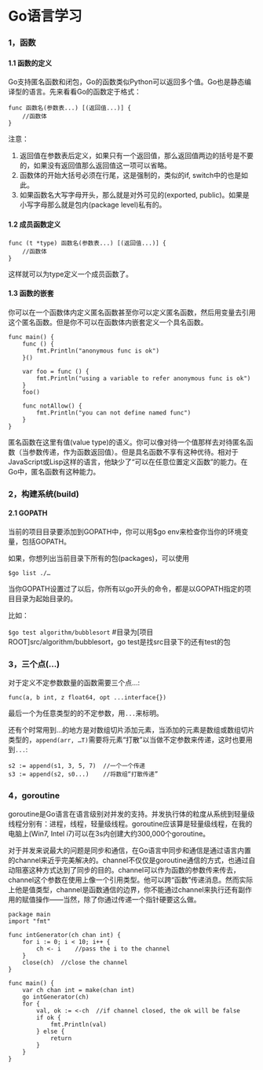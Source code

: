 Go语言学习
======

### 1，函数

#### 1.1 函数的定义
Go支持匿名函数和闭包，Go的函数类似Python可以返回多个值。Go也是静态编译型的语言。先来看看Go的函数定于格式：

```golang
func 函数名(参数表...) [(返回值...)] {
    //函数体
}
```

注意：

1. 返回值在参数表后定义，如果只有一个返回值，那么返回值两边的括号是不要的，如果没有返回值那么返回值这一项可以省略。
2. 函数体的开始大括号必须在行尾，这是强制的，类似的if, switch中的也是如此。
3. 如果函数名大写字母开头，那么就是对外可见的(exported, public)。如果是小写字母那么就是包内(package level)私有的。

#### 1.2 成员函数定义

```golang
func (t *type) 函数名(参数表...) [(返回值...)] {
    //函数体
}
```

这样就可以为type定义一个成员函数了。

#### 1.3 函数的嵌套

你可以在一个函数体内定义匿名函数甚至你可以定义匿名函数，然后用变量去引用这个匿名函数。但是你不可以在函数体内嵌套定义一个具名函数。

```text
func main() {
    func () {
        fmt.Println("anonymous func is ok")
    }()
 
    var foo = func () {
        fmt.Println("using a variable to refer anonymous func is ok")
    }
    foo()
 
    func notAllow() {
        fmt.Println("you can not define named func")
    }
}
```

匿名函数在这里有值(value type)的语义。你可以像对待一个值那样去对待匿名函数（当参数传递，作为函数返回值）。但是具名函数不享有这种优待。相对于JavaScript或Lisp这样的语言，他缺少了“可以在任意位置定义函数”的能力。在Go中，匿名函数有这种能力。

### 2，构建系统(build)

#### 2.1 GOPATH

当前的项目目录要添加到GOPATH中，你可以用$go env来检查你当你的环境变量，包括GOPATH。

如果，你想列出当前目录下所有的包(packages)，可以使用

`$go list ./…`

当你GOPATH设置过了以后，你所有以go开头的命令，都是以GOPATH指定的项目目录为起始目录的。

比如：

`$go test algorithm/bubblesort`   #目录为[项目ROOT]src/algorithm/bubblesort，go test是找src目录下的还有test的包

 

### 3，三个点(…)
对于定义不定参数数量的函数需要三个点…:


`func(a, b int, z float64, opt ...interface{})`

最后一个为任意类型的的不定参数，用`...`来标明。

还有个时常用到…的地方是对数组切片添加元素，当添加的元素是数组或数组切片类型的，`append(arr, …T)`需要将元素“打散”以当做不定参数来传递，这时也要用到`...`:

```golang
s2 := append(s1, 3, 5, 7)  //一个一个传递
s3 := append(s2, s0...)    //将数组“打散传递”
```

### 4，goroutine
goroutine是Go语言在语言级别对并发的支持。并发执行体的粒度从系统到轻量级线程分别有：进程，线程，轻量级线程。goroutine应该算是轻量级线程，在我的电脑上(Win7, Intel i7)可以在3s内创建大约300,000个goroutine。

对于并发来说最大的问题是同步和通信，在Go语言中同步和通信是通过语言内置的channel来近乎完美解决的。channel不仅仅是goroutine通信的方式，也通过自动阻塞这种方式达到了同步的目的。channel可以作为函数的参数传来传去，channel这个参数在使用上像一个引用类型。他可以跨“函数”传递消息。然而实际上他是值类型，channel是函数通信的边界，你不能通过channel来执行还有副作用的赋值操作——当然，除了你通过传递一个指针硬要这么做。

```golang
package main 
import "fmt"
 
func intGenerator(ch chan int) {
    for i := 0; i < 10; i++ {
        ch <- i    //pass the i to the channel
    }
    close(ch)  //close the channel
}
 
func main() {
    var ch chan int = make(chan int)
    go intGenerator(ch)
    for {
        val, ok := <-ch  //if channel closed, the ok will be false
        if ok {
            fmt.Println(val)  
        } else {
            return
        }
    }
}
```
